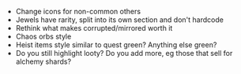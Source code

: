 - Change icons for non-common others
- Jewels have rarity, split into its own section and don't hardcode
- Rethink what makes corrupted/mirrored worth it
- Chaos orbs style
- Heist items style similar to quest green? Anything else green?
- Do you still highlight looty? Do you add more, eg those that sell for alchemy shards?
